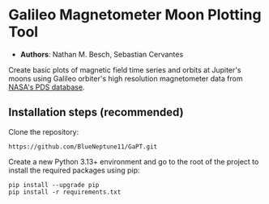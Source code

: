 # **Ga**lileo Magnetometer Moon **P**lotting **T**ool

- __Authors__: Nathan M. Besch, Sebastian Cervantes

Create basic plots of magnetic field time series and orbits at Jupiter's moons using Galileo orbiter's high resolution magnetometer data from [NASA's PDS database]( https://search-pdsppi.igpp.ucla.edu/search/view/?f=yes&id=pds://PPI/galileo-mag-jup-calibrated).

## Installation steps (recommended)

Clone the repository:

```
https://github.com/BlueNeptune11/GaPT.git
```

Create a new Python 3.13+ environment and go to the root of the project to install the required packages using pip:

```
pip install --upgrade pip
pip install -r requirements.txt
```
